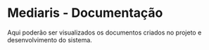 ﻿# Mediaris - Documentação

Aqui poderão ser visualizados os documentos criados no projeto e desenvolvimento do sistema.